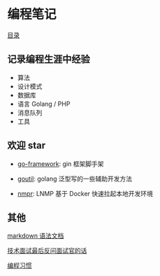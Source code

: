 # 编程笔记

[目录](SUMMARY.md)

## 记录编程生涯中经验

- 算法
- 设计模式
- 数据库
- 语言 Golang / PHP
- 消息队列
- 工具

## 欢迎 star

- [go-framework](https://github.com/zhan3333/go-framework): gin 框架脚手架

- [goutil](https://github.com/zhan3333/goutil): golang 泛型写的一些辅助开发方法

- [nmpr](https://github.com/zhan3333/nmpr): LNMP 基于 Docker 快速拉起本地开发环境

## 其他

[markdown 语法文档](https://markdown.com.cn/basic-syntax/links.html)

[技术面试最后反问面试官的话](https://github.com/yifeikong/reverse-interview-zh)

[编程习惯](http://daily.zhihu.com/story/9744766)